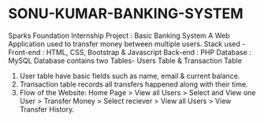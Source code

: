 # SONU-KUMAR-BANKING-SYSTEM
Sparks Foundation Internship Project : Basic Banking System 
A Web Application used to transfer money between multiple users. 
Stack used - Front-end : HTML, CSS, Bootstrap &amp; Javascript Back-end : PHP Database : MySQL 
Database contains two Tables- Users Table & Transaction Table  
1. User table have basic fields such as name, email & current balance. 
2. Transaction table records all transfers happened along with their time. 
3. Flow of the Website: Home Page > View all Users > Select and View one User > Transfer Money > Select reciever > View all Users > View Transfer History.
